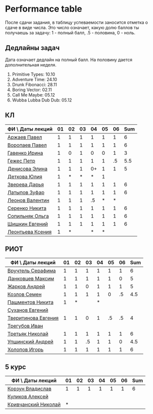 # Performance table

После сдачи задания, в таблицу успеваемости заносится отметка о сдаче в виде числа. Это число означает, какую долю баллов ты получаешь за задачу: 1 - полный балл, .5 - половина, 0 - ноль.

## Дедлайны задач

Дата означает дедлайн на полный балл. На половину дается дополнительная неделя.

1. Primitive Types: 10.10
1. Adventure Time: 24.10
1. Drunk Fibonacci: 28.11
1. Boring Vector: 02.11
1. Call Me Maybe: 05.12
1. Wubba Lubba Dub Dub: 05.12

## КЛ

|     ФИ \ Даты лекций      | 01 | 02 | 03 | 04 | 05 | 06 | Sum |
|---------------------------|----|----|----|----|----|----|-----|
| [Аржаев Павел][01]        |  1 |  1 |  1 |  1 |  1 |  1 |  6  |
| [Воропаев Павел][02]      |  1 |  1 |  1 |  1 |  1 |  1 |  6  |
| [Гавенко Ирина][03]       |  1 |  0 |  1 |  0 |  0 |  1 |  3  |
| [Гежес Петр][04]          |  1 |  1 |  1 |  1 |  1 | .5 | 5.5 |
| [Денисова Элина][05]      |  1 |  1 |  1 | 0+ |  1 |  1 |  5  |
| [Деткова Юлия][06]        |  1 |  * |  * |  * |  1 |    |     |
| [Зверева Дарья][07]       |  1 |  1 |  1 |  1 |  1 |  1 |  6  |
| [Латыпов Зуфар][08]       |  1 |  1 |  1 |  1 |  1 |  1 |  6  |
| [Леонов Валентин][09]     |  1 |  1 |  1 | .5 |  * |  * |     |
| [Серенко Никита][10]      |  1 |  1 |  1 |  1 |  1 |  1 |  6  |
| [Сопильняк Ольга][11]     |  1 |  1 |  1 |  1 |  1 |  1 |  6  |
| [Шишкин Евгений][12]      |  1 |  1 |  1 |  1 |  1 |  1 |  6  |
| [Леонтьева Ксения][13]    |  1 |  * |    |  * |  * |    |     |

## РИОТ

|     ФИ \ Даты лекций      | 01 | 02 | 03 | 04 | 05 | 06 | Sum |
|---------------------------|----|----|----|----|----|----|-----|
| [Вручтель Серафима][14]   |  1 |  1 |  1 |  1 |  1 |  1 |  6  |
| [Данковцев Максим][15]    |  1 |  1 |  1 |  1 |  1 |  0 |  5  |
| [Жарков Андрей][16]       |  1 |  1 |  0 |  1 |  1 |  1 |  5  |
| [Козлов Семен][17]        |  1 |  1 |  1 |  1 |  0 | .5 | 4.5 |
| [Пашментов Никита][18]    |  1 |  * |    |  * |    |    |     |
| [Суханов Евгений][19]     |    |    |    |    |    |    |     |
| [Тверитинова Евгения][20] |  1 |  1 |  0 |  1 | .5 | .5 |  4  |
| [Трегубов Иван][21]       |    |    |    |    |    |    |     |
| [Третьяк Николай][22]     |  1 |  1 |  1 |  1 |  1 |  1 |  6  |
| [Упшинский Андрей][23]    |  1 |  1 | .5 |  1 |  1 |  0 | 4.5 |
| [Холопов Игорь][24]       |  1 |  1 |  1 |  1 |  1 |  1 |  6  |

## 5 курс

|     ФИ \ Даты лекций      | 01 | 02 | 03 | 04 | 05 | 06 | Sum |
|---------------------------|----|----|----|----|----|----|-----|
| [Корзун Владислав][25]    |  1 |  1 |  1 |  1 |  1 |  1 |  6  |
| [Куликов Алексей][26]     |    |    |    |    |    |    |     |
| [Кривчанский Николай][27] |  * |    |    |    |    |    |     |

[01]: https://github.com/hisubbotin/net-study/pulls?q=is%3Apr+author%3APavelArzhaev
[02]: https://github.com/hisubbotin/net-study/pulls?q=is%3Apr+author%3Avoropz
[03]: https://github.com/hisubbotin/net-study/pulls?q=is%3Apr+author%3AIrinaGavenko
[04]: https://github.com/hisubbotin/net-study/pulls?q=is%3Apr+author%3APitovsky
[05]: https://github.com/hisubbotin/net-study/pulls?q=is%3Apr+author%3AElinRin
[06]: https://github.com/hisubbotin/net-study/pulls?q=is%3Apr+author%3Akkvadrat289
[07]: https://github.com/hisubbotin/net-study/pulls?q=is%3Apr+author%3ADariaZvereva
[08]: https://github.com/hisubbotin/net-study/pulls?q=is%3Apr+author%3Alazuka13
[09]: https://github.com/hisubbotin/net-study/pulls?q=is%3Apr+author%3Aafterein
[10]: https://github.com/hisubbotin/net-study/pulls?q=is%3Apr+author%3ANikitaSerenko
[11]: https://github.com/hisubbotin/net-study/pulls?q=is%3Apr+author%3Asopilnyak
[12]: https://github.com/hisubbotin/net-study/pulls?q=is%3Apr+author%3AIbirbyZh
[13]: https://github.com/hisubbotin/net-study/pulls?q=is%3Apr+author%3Aksenull

[14]: https://github.com/hisubbotin/net-study/pulls?q=is%3Apr+author%3AVruchtel
[15]: https://github.com/hisubbotin/net-study/pulls?q=is%3Apr+author%3Amax-dankow
[16]: https://github.com/hisubbotin/net-study/pulls?q=is%3Apr+author%3Aandreyzharkov
[17]: https://github.com/hisubbotin/net-study/pulls?q=is%3Apr+author%3Asemyonkozlov
[18]: https://github.com/hisubbotin/net-study/pulls?q=is%3Apr+author%3Apashmentov96
[19]: https://github.com/hisubbotin/net-study/pulls?q=is%3Apr+author%3Afrystile
[20]: https://github.com/hisubbotin/net-study/pulls?q=is%3Apr+author%3Atveritinova
[21]: https://github.com/hisubbotin/net-study/pulls?q=is%3Apr+author%3Aiat7
[22]: https://github.com/hisubbotin/net-study/pulls?q=is%3Apr+author%3Andtretyak
[23]: https://github.com/hisubbotin/net-study/pulls?q=is%3Apr+author%3Aegiby
[24]: https://github.com/hisubbotin/net-study/pulls?q=is%3Apr+author%3AIKholopov

[25]: https://github.com/hisubbotin/net-study/pulls?q=is%3Apr+author%3ASdernal
[26]: https://github.com/hisubbotin/net-study/pulls?q=is%3Apr+author%3Aalexeyqu
[27]: https://github.com/hisubbotin/net-study/pulls?q=is%3Apr+author%3Akrivchnik